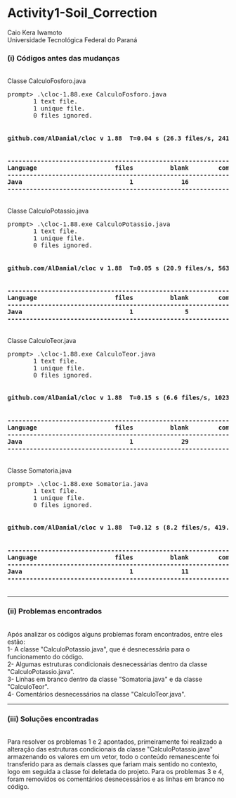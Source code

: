 # Activity1-Soil_Correction
Caio Kera Iwamoto<br />
Universidade Tecnológica Federal do Paraná<br />

<h3>(i) Códigos antes das mudanças</h3><br />
Classe CalculoFosforo.java<br />
<pre>
prompt> .\cloc-1.88.exe CalculoFosforo.java
       1 text file.
       1 unique file.
       0 files ignored.

<h4>github.com/AlDanial/cloc v 1.88  T=0.04 s (26.3 files/s, 2415.8 lines/s)<h4>
-------------------------------------------------------------------------------
Language                     files          blank        comment           code
-------------------------------------------------------------------------------
Java                             1             16              0             76
-------------------------------------------------------------------------------
</pre>
Classe CalculoPotassio.java<br />
<pre>
prompt> .\cloc-1.88.exe CalculoPotassio.java
       1 text file.
       1 unique file.
       0 files ignored.

<h4>github.com/AlDanial/cloc v 1.88  T=0.05 s (20.9 files/s, 563.5 lines/s)<h4>
-------------------------------------------------------------------------------
Language                     files          blank        comment           code
-------------------------------------------------------------------------------
Java                             1              5              0             22
-------------------------------------------------------------------------------
</pre>
Classe CalculoTeor.java<br />
<pre>
prompt> .\cloc-1.88.exe CalculoTeor.java
       1 text file.
       1 unique file.
       0 files ignored.

<h4>github.com/AlDanial/cloc v 1.88  T=0.15 s (6.6 files/s, 1023.6 lines/s)<h4>
-------------------------------------------------------------------------------
Language                     files          blank        comment           code
-------------------------------------------------------------------------------
Java                             1             29              3            122
-------------------------------------------------------------------------------
</pre>
Classe Somatoria.java<br />
<pre>
prompt> .\cloc-1.88.exe Somatoria.java
       1 text file.
       1 unique file.
       0 files ignored.

<h4>github.com/AlDanial/cloc v 1.88  T=0.12 s (8.2 files/s, 419.9 lines/s)<h4>
-------------------------------------------------------------------------------
Language                     files          blank        comment           code
-------------------------------------------------------------------------------
Java                             1             11              0             40
-------------------------------------------------------------------------------
</pre>
<hr width=100%>
<h3>(ii) Problemas encontrados</h3><br />
Após analizar os códigos alguns problemas foram encontrados, entre eles estão:<br />
1- A classe "CalculoPotassio.java", que é desnecessária para o funcionamento do código.<br />
2- Algumas estruturas condicionais desnecessárias dentro da classe "CalculoPotassio.java".<br />
3- Linhas em branco dentro da classe "Somatoria.java" e da classe "CalculoTeor".<br />
4- Comentários desnecessários na classe "CalculoTeor.java".<br />
<hr width=100%>
<h3>(iii) Soluções encontradas</h3><br />
Para resolver os problemas 1 e 2 apontados, primeiramente foi realizado a alteração das estruturas condicionais da classe "CalculoPotassio.java" armazenando os valores em um vetor, todo o conteúdo remanescente foi transferido para as demais classes que fariam mais sentido no contexto, logo em seguida a classe foi deletada do projeto. Para os problemas 3 e 4, foram removidos os comentários desnecessários e as linhas em branco no código.
